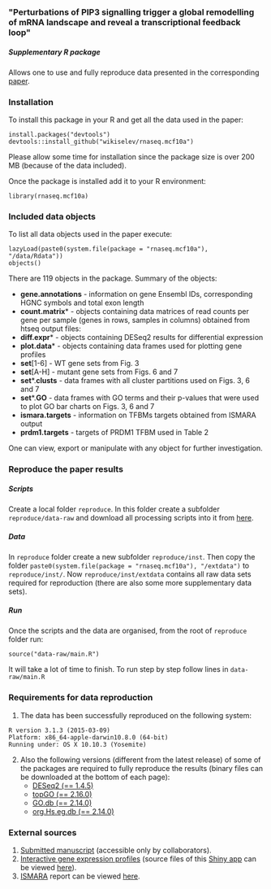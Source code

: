 ### "Perturbations of PIP3 signalling trigger a global remodelling of mRNA landscape and reveal a transcriptional feedback loop"
##### Supplementary R package

Allows one to use and fully reproduce data presented in the corresponding [paper](http://nar.oxfordjournals.org/content/early/2015/10/11/nar.gkv1015.full).

### Installation

To install this package in your R and get all the data used in the paper:

```{R}
install.packages("devtools")
devtools::install_github("wikiselev/rnaseq.mcf10a")
```

Please allow some time for installation since the package size is over 200 MB (because of the data included).

Once the package is installed add it to your R environment:
```{R}
library(rnaseq.mcf10a)
```

### Included data objects

To list all data objects used in the paper execute:
```{R}
lazyLoad(paste0(system.file(package = "rnaseq.mcf10a"), "/data/Rdata"))
objects()
```

There are 119 objects in the package. Summary of the objects:

* __gene.annotations__ - information on gene Ensembl IDs, corresponding HGNC symbols and total exon length
* __count.matrix__* - objects containing data matrices of read counts per gene per sample (genes in rows, samples in columns) obtained from htseq output files:
* __diff.expr__* - objects containing DESeq2 results for differential expression
* __plot.data__* - objects containing data frames used for plotting gene profiles
* __set__[1-6] - WT gene sets from Fig. 3
* __set__[A-H] - mutant gene sets from Figs. 6 and 7
* __set__*.__clusts__ - data frames with all cluster partitions used on Figs. 3, 6 and 7
* __set__*.__GO__ - data frames with GO terms and their p-values that were used to plot GO bar charts on Figs. 3, 6 and 7
* __ismara.targets__ - information on TFBMs targets obtained from ISMARA output
* __prdm1.targets__ - targets of PRDM1 TFBM used in Table 2

One can view, export or manipulate with any object for further investigation.

### Reproduce the paper results

##### Scripts

Create a local folder `reproduce`. In this folder create a subfolder `reproduce/data-raw` and download all processing scripts into it from [here](https://github.com/wikiselev/rnaseq.mcf10a/tree/master/data-raw).

##### Data

In `reproduce` folder create a new subfolder `reproduce/inst`. Then copy the folder `paste0(system.file(package = "rnaseq.mcf10a"), "/extdata")` to `reproduce/inst/`. Now `reproduce/inst/extdata` contains all raw data sets required for reproduction (there are also some more supplementary data sets).

##### Run

Once the scripts and the data are organised, from the root of `reproduce` folder run:

```{R}
source("data-raw/main.R")
```

It will take a lot of time to finish. To run step by step follow lines in `data-raw/main.R`

### Requirements for data reproduction

1. The data has been successfully reproduced on the following system:
```{r}
R version 3.1.3 (2015-03-09)
Platform: x86_64-apple-darwin10.8.0 (64-bit)
Running under: OS X 10.10.3 (Yosemite)
```
2. Also the following versions (different from the latest release) of some of the packages are required to fully reproduce the results (binary files can be downloaded at the bottom of each page):
    * [DESeq2 (== 1.4.5)](http://www.bioconductor.org/packages/2.14/bioc/html/DESeq2.html)
    * [topGO (== 2.16.0)](http://www.bioconductor.org/packages/2.14/bioc/html/topGO.html)
    * [GO.db (== 2.14.0)](http://www.bioconductor.org/packages/2.14/data/annotation/html/GO.db.html)
    * [org.Hs.eg.db (== 2.14.0)](http://bioconductor.org/packages/2.14/data/annotation/html/org.Hs.eg.db.html)

### External sources

1. [Submitted manuscript](https://drive.google.com/folderview?id=0B9AEJU3ZybXIYkJ1T3JubFlOSWc&usp=sharing) (accessible only by collaborators).
2. [Interactive gene expression profiles](http://www.bioinformatics.babraham.ac.uk/shiny/kiselev-pip3-rna-seq-gene-profiles/)
(source files of this [Shiny app](http://shiny.rstudio.com/) can be viewed [here](https://github.com/wikiselev/rnaseq.mcf10a/tree/master/data-raw/kiselev-pip3-rna-seq-gene-profiles)).
3. [ISMARA](http://ismara.unibas.ch/fcgi/mara) report can be viewed [here](http://lenoverelab.org/data/2015/kiselev/ismara_report_hg19/).
